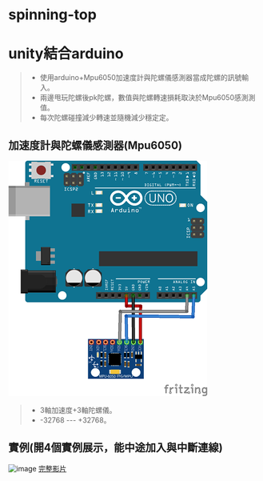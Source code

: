 # spinning-top

# unity結合arduino

> * 使用arduino+Mpu6050加速度計與陀螺儀感測器當成陀螺的訊號輸入。
> * 兩邊甩玩陀螺後pk陀螺，數值與陀螺轉速損耗取決於Mpu6050感測測值。
> * 每次陀螺碰撞減少轉速並隨機減少穩定定。

## 加速度計與陀螺儀感測器(Mpu6050)
![image](https://github.com/zzziwwwei/spinning-top/blob/main/MPU6050_bb.png)
> * 3軸加速度+3軸陀螺儀。
> * -32768 --- +32768。
## 實例(開4個實例展示，能中途加入與中斷連線)
![image](https://github.com/zzziwwwei/spinning-top/blob/main/%E9%99%80%E8%9E%BA.gif)
[完整影片](https://drive.google.com/file/d/1ThbF6pD3_05FYGPYYjKqjQHmnOGtCAG-/view?usp=drive_link)








